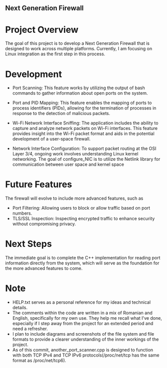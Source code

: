 ## Next Generation Firewall 
# Project Overview

The goal of this project is to develop a Next Generation Firewall that is designed to work across multiple platforms. Currently, I am focusing on Linux integration as the first step in this process.
# Development

- Port Scanning: This feature works by utilizing the output of bash commands to gather information about open ports on the system.

- Port and PID Mapping: This feature enables the mapping of ports to process identifiers (PIDs), allowing for the termination of processes in response to the detection of malicious packets.

- Wi-Fi Network Interface Sniffing: The application includes the ability to capture and analyze network packets on Wi-Fi interfaces. This feature provides insight into the Wi-Fi packet format and aids in the potential development of a user-space firewall.

- Network Interface Configuration: To support packet routing at the OSI Layer 3/4, ongoing work involves understanding Linux kernel networking. The goal of configure_NIC is to utilize the Netlink library for communication between user space and kernel space
# Future Features

The firewall will evolve to include more advanced features, such as

- Port Filtering: Allowing users to block or allow traffic based on port numbers.
- TLS/SSL Inspection: Inspecting encrypted traffic to enhance security without compromising privacy.

# Next Steps

The immediate goal is to complete the C++ implementation for reading port information directly from the system, which will serve as the foundation for the more advanced features to come.

# Note

- HELP.txt serves as a personal reference for my ideas and technical details.
- The comments within the code are written in a mix of Romanian and English, specifically for my own use. They help me recall what I've done, especially if I step away from the project for an extended period and need a refresher.
- I plan to include diagrams and screenshots of the file system and file formats to provide a clearer understanding of the inner workings of the project.
- As of this commit, another_port_scanner.cpp is designed to function with both TCP IPv4 and TCP IPv6 protocols(/proc/net/tcp has the same format as /proc/net/tcp6).

